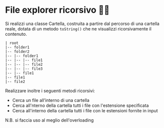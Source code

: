 # File explorer ricorsivo 🛵📁

Si realizzi una classe Cartella, costruita a partire dal percorso di una cartella reale,
dotata di un metodo `toString()` che ne visualizzi ricorsivamente il contenuto.

```
| root
|-- folder1
|-- folder2
|-- |-- folder1
|-- |-- |-- file1
|-- |-- |-- file2
|-- |-- |-- file3
|-- |-- file1
|-- file1
|-- file2
```

Realizzare inoltre i seguenti metodi ricorsivi:
- Cerca un file all’interno di una cartella
- Cerca all'nterno della cartella tutti i file con l'estensione specificata
- Cerca all'interno della cartella tutti i file con le estensioni fornite in input

N.B. si faccia uso al meglio dell'overloading
